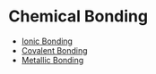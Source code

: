 # Chemical Bonding

* [Ionic Bonding](../Ionic%20Bonding.md)
* [Covalent Bonding](../Covalent%20Bonding.md)
* [Metallic Bonding](../Metallic%20Bonding.md)
